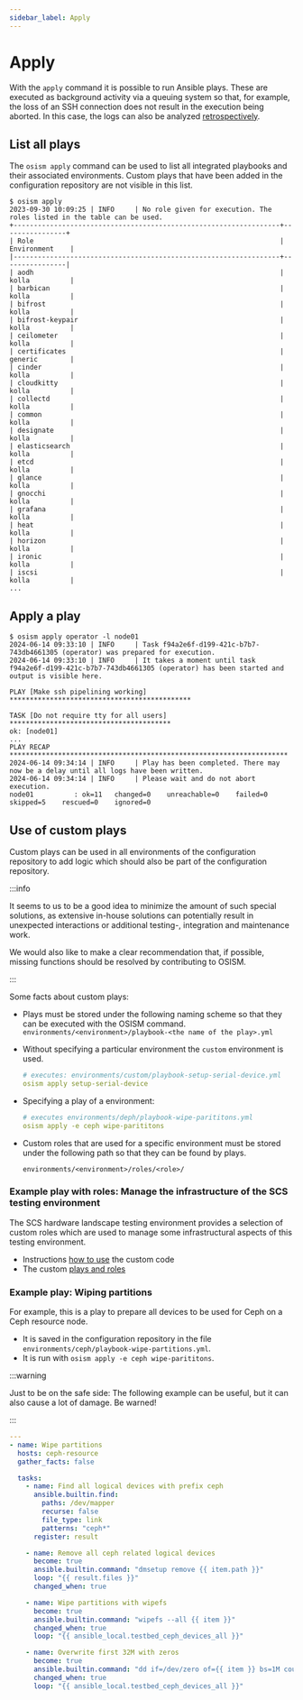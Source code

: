 ```yaml
---
sidebar_label: Apply
---
```


# Apply

With the `apply` command it is possible to run Ansible plays. These are executed as
background activity via a queuing system so that, for example, the loss of an SSH connection
does not result in the execution being aborted. In this case, the logs can also be analyzed
[retrospectively](./log.md).

## List all plays

The `osism apply` command can be used to list all integrated playbooks and their associated
environments. Custom plays that have been added in the configuration repository are not visible
in this list.

```
$ osism apply
2023-09-30 10:09:25 | INFO     | No role given for execution. The roles listed in the table can be used.
+------------------------------------------------------------------+----------------+
| Role                                                             | Environment    |
|------------------------------------------------------------------+----------------|
| aodh                                                             | kolla          |
| barbican                                                         | kolla          |
| bifrost                                                          | kolla          |
| bifrost-keypair                                                  | kolla          |
| ceilometer                                                       | kolla          |
| certificates                                                     | generic        |
| cinder                                                           | kolla          |
| cloudkitty                                                       | kolla          |
| collectd                                                         | kolla          |
| common                                                           | kolla          |
| designate                                                        | kolla          |
| elasticsearch                                                    | kolla          |
| etcd                                                             | kolla          |
| glance                                                           | kolla          |
| gnocchi                                                          | kolla          |
| grafana                                                          | kolla          |
| heat                                                             | kolla          |
| horizon                                                          | kolla          |
| ironic                                                           | kolla          |
| iscsi                                                            | kolla          |
...
```

## Apply a play

```
$ osism apply operator -l node01
2024-06-14 09:33:10 | INFO     | Task f94a2e6f-d199-421c-b7b7-743db4661305 (operator) was prepared for execution.
2024-06-14 09:33:10 | INFO     | It takes a moment until task f94a2e6f-d199-421c-b7b7-743db4661305 (operator) has been started and output is visible here.

PLAY [Make ssh pipelining working] *********************************************

TASK [Do not require tty for all users] ****************************************
ok: [node01]
...
PLAY RECAP *********************************************************************
2024-06-14 09:34:14 | INFO     | Play has been completed. There may now be a delay until all logs have been written.
2024-06-14 09:34:14 | INFO     | Please wait and do not abort execution.
node01          : ok=11   changed=0    unreachable=0    failed=0    skipped=5    rescued=0    ignored=0
```

## Use of custom plays

Custom plays can be used in all environments of the configuration repository to add
logic which should also be part of the configuration repository.

:::info

It seems to us to be a good idea to minimize the amount of such special solutions, as extensive in-house
solutions can potentially result in unexpected interactions or additional testing-, integration and maintenance
work.

We would also like to make a clear recommendation that, if possible, missing functions should be resolved by
contributing to OSISM.

:::

Some facts about custom plays:

* Plays must be stored under the following naming scheme so that they can be executed with the OSISM command.
  ```environments/<environment>/playbook-<the name of the play>.yml```

* Without specifying a particular environment the `custom` environment is used.

  ```yaml
  # executes: environments/custom/playbook-setup-serial-device.yml
  osism apply setup-serial-device
  ```

* Specifying a play of a environment:

  ```yaml
  # executes environments/deph/playbook-wipe-parititons.yml
  osism apply -e ceph wipe-parititons
  ```

* Custom roles that are used for a specific environment must be stored under the following path so that
  they can be found by plays.

  `environments/<environment>/roles/<role>/`

### Example play with roles: Manage the infrastructure of the SCS testing environment

The SCS hardware landscape testing environment provides a selection of custom roles which are used
to manage some infrastructural aspects of this testing environment.

* Instructions [how to use](https://github.com/SovereignCloudStack/hardware-landscape/blob/main/documentation/System_Deployment.md) the custom code
* The custom  [plays and roles](https://github.com/SovereignCloudStack/hardware-landscape/tree/main/environments/custom)

### Example play: Wiping partitions

For example, this is a play to prepare all devices to be used for Ceph on a Ceph
resource node.

* It is saved in the configuration repository in the file `environments/ceph/playbook-wipe-partitions.yml`.
* It is run with `osism apply -e ceph wipe-parititons`.

:::warning

Just to be on the safe side: The following example can be useful, but it can also cause a lot of damage. Be warned!

:::


```yaml title="environments/ceph/playbook-wipe-partitions.yml
---
- name: Wipe partitions
  hosts: ceph-resource
  gather_facts: false

  tasks:
    - name: Find all logical devices with prefix ceph
      ansible.builtin.find:
        paths: /dev/mapper
        recurse: false
        file_type: link
        patterns: "ceph*"
      register: result

    - name: Remove all ceph related logical devices
      become: true
      ansible.builtin.command: "dmsetup remove {{ item.path }}"
      loop: "{{ result.files }}"
      changed_when: true

    - name: Wipe partitions with wipefs
      become: true
      ansible.builtin.command: "wipefs --all {{ item }}"
      changed_when: true
      loop: "{{ ansible_local.testbed_ceph_devices_all }}"

    - name: Overwrite first 32M with zeros
      become: true
      ansible.builtin.command: "dd if=/dev/zero of={{ item }} bs=1M count=32 oflag=direct,dsync"
      changed_when: true
      loop: "{{ ansible_local.testbed_ceph_devices_all }}"
```
